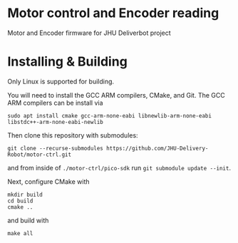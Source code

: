 # Motor control and Encoder reading

Motor and Encoder firmware for JHU Deliverbot project

# Installing & Building

Only Linux is supported for building.

You will need to install the GCC ARM compilers, CMake, and Git. The GCC ARM compilers can be install via
```
sudo apt install cmake gcc-arm-none-eabi libnewlib-arm-none-eabi libstdc++-arm-none-eabi-newlib
```

Then clone this repository with submodules:
```
git clone --recurse-submodules https://github.com/JHU-Delivery-Robot/motor-ctrl.git
```
and from inside of `./motor-ctrl/pico-sdk` run `git submodule update --init`.

Next, configure CMake with
```
mkdir build
cd build
cmake ..
```
and build with
```
make all
```